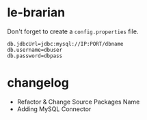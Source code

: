 # le-brarian

Don't forget to create a `config.properties` file.

```
db.jdbcUrl=jdbc:mysql://IP:PORT/dbname
db.username=dbuser
db.password=dbpass
```

# changelog

- Refactor & Change Source Packages Name
- Adding MySQL Connector